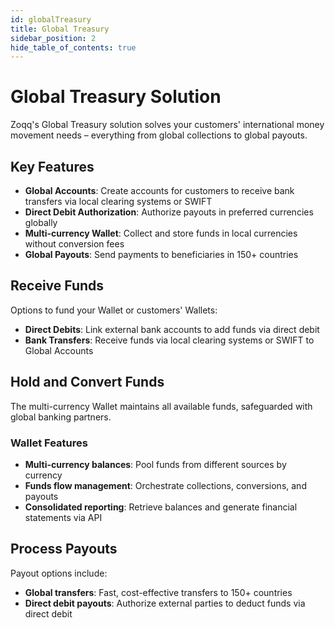 ```yaml
---
id: globalTreasury
title: Global Treasury
sidebar_position: 2
hide_table_of_contents: true
---
```


# Global Treasury Solution

Zoqq's Global Treasury solution solves your customers' international money movement needs – everything from global collections to global payouts.

## Key Features

- **Global Accounts**: Create accounts for customers to receive bank transfers via local clearing systems or SWIFT
- **Direct Debit Authorization**: Authorize payouts in preferred currencies globally
- **Multi-currency Wallet**: Collect and store funds in local currencies without conversion fees
- **Global Payouts**: Send payments to beneficiaries in 150+ countries

## Receive Funds

Options to fund your Wallet or customers' Wallets:

- **Direct Debits**: Link external bank accounts to add funds via direct debit
- **Bank Transfers**: Receive funds via local clearing systems or SWIFT to Global Accounts

## Hold and Convert Funds

The multi-currency Wallet maintains all available funds, safeguarded with global banking partners.

### Wallet Features

- **Multi-currency balances**: Pool funds from different sources by currency
- **Funds flow management**: Orchestrate collections, conversions, and payouts
- **Consolidated reporting**: Retrieve balances and generate financial statements via API

## Process Payouts

Payout options include:

- **Global transfers**: Fast, cost-effective transfers to 150+ countries
- **Direct debit payouts**: Authorize external parties to deduct funds via direct debit